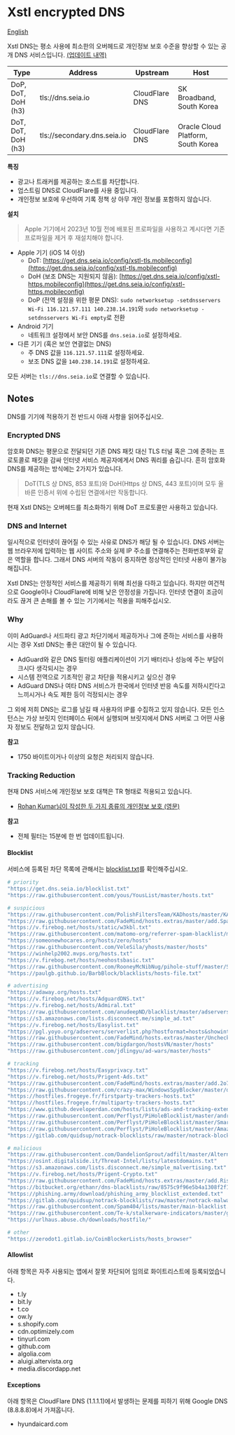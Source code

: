 # Xstl encrypted DNS

[English](/README.md)

Xstl DNS는 평소 사용에 최소한의 오버헤드로 개인정보 보호 수준을 향상할 수 있는 공개 DNS 서비스입니다. [(업데이트 내역)](/updates/index.md)

| Type               | Address                     | Upstream                             | Host                               |
|--------------------|-----------------------------|--------------------------------------|------------------------------------|
| DoP, DoT, DoH (h3) | tls://dns.seia.io           | CloudFlare DNS                       | SK Broadband, South Korea          |
| DoT, DoT, DoH (h3) | tls://secondary.dns.seia.io | CloudFlare DNS                       | Oracle Cloud Platform, South Korea |

**특징**

- 광고나 트래커를 제공하는 호스트를 차단합니다.
- 업스트림 DNS로 CloudFlare를 사용 중입니다.
- 개인정보 보호에 우선하여 기록 정책 상 아무 개인 정보를 포함하지 않습니다.

**설치**

> Apple 기기에서 2023년 10월 전에 배포된 프로파일을 사용하고 계시다면 기존 프로파일을 제거 후 재설치해야 합니다.

- Apple 기기 (iOS 14 이상)
  - DoT: [https://get.dns.seia.io/config/xstl-tls.mobileconfig](https://get.dns.seia.io/config/xstl-tls.mobileconfig)
  - DoH (보조 DNS는 지원되지 않음): [https://get.dns.seia.io/config/xstl-https.mobileconfig](https://get.dns.seia.io/config/xstl-https.mobileconfig)
  - DoP (전역 설정을 위한 평문 DNS): `sudo networksetup -setdnsservers Wi-Fi 116.121.57.111 140.238.14.191`와 `sudo networksetup -setdnsservers Wi-Fi empty`로 전환
- Android 기기
  - 네트워크 설정에서 보안 DNS를 `dns.seia.io`로 설정하세요.
- 다른 기기 (혹은 보안 연결없는 DNS)
  - 주 DNS 값을 `116.121.57.111`로 설정하세요.
  - 보조 DNS 값을 `140.238.14.191`로 설정하세요.

모든 서버는 `tls://dns.seia.io`로 연결할 수 있습니다.

## Notes

DNS를 기기에 적용하기 전 반드시 아래 사항을 읽어주십시오.

### Encrypted DNS

암호화 DNS는 평문으로 전달되던 기존 DNS 패킷 대신 TLS 터널 혹은 그에 준하는 프로토콜로 패킷을 감싸 인터넷 서비스 제공자에게서 DNS 쿼리를 숨깁니다.
흔히 암호화 DNS를 제공하는 방식에는 2가지가 있습니다.

> DoT(TLS 상 DNS, 853 포트)와 DoH(Https 상 DNS, 443 포트)이며 모두 올바른 인증서 위에 수립된 연결에서만 작동합니다.

현재 Xstl DNS는 오버헤드를 최소화하기 위해 DoT 프로토콜만 사용하고 있습니다.

### DNS and Internet

일시적으로 인터넷이 끊어질 수 있는 사유로 DNS가 해당 될 수 있습니다.
DNS 서버는 웹 브라우저에 입력하는 웹 사이트 주소와 실제 IP 주소를 연결해주는 전화번호부와 같은 역할을 합니다.
그래서 DNS 서버의 작동이 중지하면 정상적인 인터넷 사용이 불가능해집니다.

Xstl DNS는 안정적인 서비스를 제공하기 위해 최선을 다하고 있습니다.
하지만 여건적으로 Google이나 CloudFlare에 비해 낮은 안정성을 가집니다.
인터넷 연결이 조금이라도 끊겨 큰 손해를 볼 수 있는 기기에서는 적용을 피해주십시오.

### Why

이미 AdGuard나 서드파티 광고 차단기에서 제공하거나 그에 준하는 서비스를 사용하시는 경우 Xstl DNS는 좋은 대안이 될 수 있습니다.

- AdGuard와 같은 DNS 필터링 애플리케이션이 기기 배터리나 성능에 주는 부담이 크시다 생각되시는 경우
- 시스템 전역으로 기초적인 광고 차단을 적용시키고 싶으신 경우
- AdGuard DNS나 여타 DNS 서비스가 한국에서 인터넷 반응 속도를 저하시킨다고 느끼시거나 속도 제한 등이 걱정되시는 경우

그 외에 저희 DNS는 로그를 남길 때 사용자의 IP를 수집하고 있지 않습니다.
모든 인스턴스는 가상 브릿지 인터페이스 뒤에서 실행되며 브릿지에서 DNS 서버로 그 어떤 사용자 정보도 전달하고 있지 않습니다.

**참고**

- 1750 바이트이거나 이상의 요청은 처리되지 않습니다.

### Tracking Reduction

현재 DNS 서비스에 개인정보 보호 대책은 TR 형태로 적용되고 있습니다.

- [Rohan Kumar님이 작성한 두 가지 종류의 개인정보 보호 (영문)](https://seirdy.one/posts/2022/06/25/two-types-of-privacy/)

**참고**

- 전체 필터는 15분에 한 번 업데이트됩니다.

#### Blocklist

서비스에 등록된 차단 목록에 관해서는 [blocklist.txt](/blocklist.txt)를 확인해주십시오.

```bash
# priority
"https://get.dns.seia.io/blocklist.txt"
"https://raw.githubusercontent.com/yous/YousList/master/hosts.txt"

# suspicious
"https://raw.githubusercontent.com/PolishFiltersTeam/KADhosts/master/KADhosts.txt"
"https://raw.githubusercontent.com/FadeMind/hosts.extras/master/add.Spam/hosts"
"https://v.firebog.net/hosts/static/w3kbl.txt"
"https://raw.githubusercontent.com/matomo-org/referrer-spam-blacklist/master/spammers.txt"
"https://someonewhocares.org/hosts/zero/hosts"
"https://raw.githubusercontent.com/VeleSila/yhosts/master/hosts"
"https://winhelp2002.mvps.org/hosts.txt"
"https://v.firebog.net/hosts/neohostsbasic.txt"
"https://raw.githubusercontent.com/RooneyMcNibNug/pihole-stuff/master/SNAFU.txt"
"https://paulgb.github.io/BarbBlock/blacklists/hosts-file.txt"

# advertising
"https://adaway.org/hosts.txt"
"https://v.firebog.net/hosts/AdguardDNS.txt"
"https://v.firebog.net/hosts/Admiral.txt"
"https://raw.githubusercontent.com/anudeepND/blacklist/master/adservers.txt"
"https://s3.amazonaws.com/lists.disconnect.me/simple_ad.txt"
"https://v.firebog.net/hosts/Easylist.txt"
"https://pgl.yoyo.org/adservers/serverlist.php?hostformat=hosts&showintro=0&mimetype=plaintext"
"https://raw.githubusercontent.com/FadeMind/hosts.extras/master/UncheckyAds/hosts"
"https://raw.githubusercontent.com/bigdargon/hostsVN/master/hosts"
"https://raw.githubusercontent.com/jdlingyu/ad-wars/master/hosts"

# tracking
"https://v.firebog.net/hosts/Easyprivacy.txt"
"https://v.firebog.net/hosts/Prigent-Ads.txt"
"https://raw.githubusercontent.com/FadeMind/hosts.extras/master/add.2o7Net/hosts"
"https://raw.githubusercontent.com/crazy-max/WindowsSpyBlocker/master/data/hosts/spy.txt"
"https://hostfiles.frogeye.fr/firstparty-trackers-hosts.txt"
"https://hostfiles.frogeye.fr/multiparty-trackers-hosts.txt"
"https://www.github.developerdan.com/hosts/lists/ads-and-tracking-extended.txt"
"https://raw.githubusercontent.com/Perflyst/PiHoleBlocklist/master/android-tracking.txt"
"https://raw.githubusercontent.com/Perflyst/PiHoleBlocklist/master/SmartTV.txt"
"https://raw.githubusercontent.com/Perflyst/PiHoleBlocklist/master/AmazonFireTV.txt"
"https://gitlab.com/quidsup/notrack-blocklists/raw/master/notrack-blocklist.txt"

# malicious
"https://raw.githubusercontent.com/DandelionSprout/adfilt/master/Alternate%20versions%20Anti-Malware%20List/AntiMalwareHosts.txt"
"https://osint.digitalside.it/Threat-Intel/lists/latestdomains.txt"
"https://s3.amazonaws.com/lists.disconnect.me/simple_malvertising.txt"
"https://v.firebog.net/hosts/Prigent-Crypto.txt"
"https://raw.githubusercontent.com/FadeMind/hosts.extras/master/add.Risk/hosts"
"https://bitbucket.org/ethanr/dns-blacklists/raw/8575c9f96e5b4a1308f2f12394abd86d0927a4a0/bad_lists/Mandiant_APT1_Report_Appendix_D.txt"
"https://phishing.army/download/phishing_army_blocklist_extended.txt"
"https://gitlab.com/quidsup/notrack-blocklists/raw/master/notrack-malware.txt"
"https://raw.githubusercontent.com/Spam404/lists/master/main-blacklist.txt"
"https://raw.githubusercontent.com/Te-k/stalkerware-indicators/master/generated/hosts"
"https://urlhaus.abuse.ch/downloads/hostfile/"

# other
"https://zerodot1.gitlab.io/CoinBlockerLists/hosts_browser"
```

#### Allowlist

아래 항목은 자주 사용되는 앱에서 잘못 차단되어 임의로 화이트리스트에 등록되었습니다.

- t.ly
- bit.ly
- t.co
- ow.ly
- s.shopify.com
- cdn.optimizely.com
- tinyurl.com
- github.com
- algolia.com
- aluigi.altervista.org
- media.discordapp.net

#### Exceptions

아래 항목은 CloudFlare DNS (1.1.1.1)에서 발생하는 문제를 피하기 위해 Google DNS (8.8.8.8)에서 가져옵니다.

- hyundaicard.com
